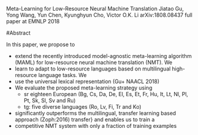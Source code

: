 Meta-Learning for Low-Resource Neural Machine Translation
Jiatao Gu, Yong Wang, Yun Chen, Kyunghyun Cho, Victor O.K. Li 
arXiv:1808.08437 full paper at EMNLP 2018

#Abstract

In this paper, we propose to 
  * extend the recently introduced model-agnostic meta-learning algorithm
    (MAML) for low-resource neural machine translation (NMT). We 
  * learn to adapt to low-resource languages 
    based on multilingual high-resource language tasks. We 
  * use the universal lexical representation (Gu+ NAACL 2018)
  * We evaluate the proposed meta-learning strategy using 
    * sr eighteen European
    (Bg, Cs, Da, De, El, Es, Et, Fr, Hu, It, Lt, Nl, Pl, Pt, Sk, Sl, Sv and Ru)
    * tg: five diverse languages (Ro, Lv, Fi, Tr and Ko) 
  * significantly outperforms the multilingual, transfer learning based
    approach (Zoph:2016) transfer} and enables us to train a 
  * competitive NMT system with only a fraction of training examples


